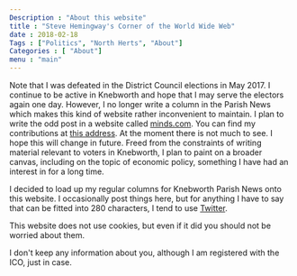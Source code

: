 ```yaml
---
Description : "About this website"
title : "Steve Hemingway's Corner of the World Wide Web"
date : 2018-02-18
Tags : ["Politics", "North Herts", "About"]
Categories : [ "About"]
menu : "main"
---
```


Note that I was defeated in the District Council elections in May 2017. I
continue to be active in Knebworth and hope that I may serve the electors again
one day. However, I no longer write a column in the Parish News which makes this
kind of website rather inconvenient to maintain. I plan to write the odd post in
a website called [minds.com](https://minds.com). You can find my contributions
at [this address](https://www.minds.com/2chj9). At the moment there is not much
to see. I hope this will change in future. Freed from the constraints of writing
material relevant to voters in Knebworth, I plan to paint on a broader canvas,
including on the topic of economic policy, something I have had an interest in
for a long time.

I decided to load up my regular columns for Knebworth Parish News onto this website. I occasionally post things here, but for anything I have to say that can be fitted into 280 characters, I tend to use [Twitter](https://twitter.com/SteveKnebworth).

This website does not use cookies, but even if it did you should not be worried about them.

I don\'t keep any information about you, although I am registered with the ICO, just in case.
